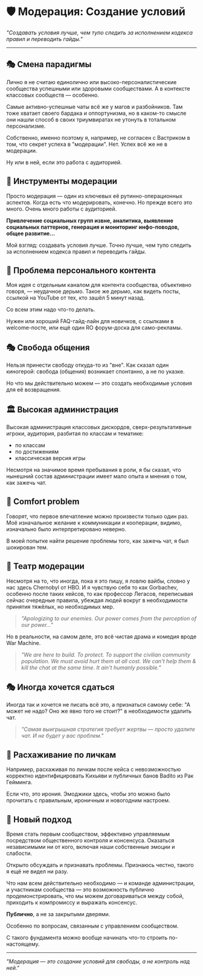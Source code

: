 # 🛡️ Модерация: Создание условий

*"Создавать условия лучше, чем тупо следить за исполнением кодекса правил и переводить гайды."*

---

## 🎭 Смена парадигмы

Лично я не считаю единолично или высоко-персоналистические сообщества успешными или здоровыми сообществами. А в контексте классовых сообществ — особенно.

Самые активно-успешные чаты всё же у магов и разбойников. Там тоже хватает своего бардака и оппортунизма, но в каком-то смысле они нашли способ в своих триумвиратах не утонуть в тотальном персонализме.

Собственно, именно поэтому я, например, не согласен с Вастриком в том, что секрет успеха в "модерации". Нет. Успех всё же не в модерации.

Ну или в ней, если это работа с аудиторией.

## 🔧 Инструменты модерации

Просто модерация — один из ключевых её рутинно-операционных аспектов. Когда есть что модерировать, конечно. Но прежде всего это много. Очень много работы с аудиторией.

**Привлечение социальных групп извне, аналитика, выявление социальных паттернов, генерация и мониторинг инфо-поводов, общее развитие...**

Мой взгляд: создавать условия лучше. Точно лучше, чем тупо следить за исполнением кодекса правил и переводить гайды.

## 🎪 Проблема персонального контента

Моя идея с отдельным каналом для контента сообщества, объективно говоря, — неудачное дерьмо. Такое же дерьмо, как видеть посты, ссылкой на YouTube от тех, кто зашёл 5 минут назад.

Со всем этим надо что-то делать.

Нужен или хороший FAQ-гайд-лайн для новичков, с ссылками в welcome-посте, или ещё один RO форум-доска для само-рекламы.

## 🎭 Свобода общения

Нельзя принести свободу откуда-то из "вне". Как сказал один киногерой: свобода (общения) возникает спонтанно, а не по указке.

Но что мы действительно можем — это создать необходимые условия для её возвращения.

## 🏛️ Высокая администрация

Высокая администрация классовых дискордов, сверх-результативные игроки, аудитория, разбитая по классам и тематике:

- по классам
- по достижениям  
- классическая версия игры

Несмотря на значимое время пребывания в роли, я бы сказал, что нынешний состав администрации имеет мало опыта и мнения о том, как зажечь чат.

## 🎯 Comfort problem

Говорят, что первое впечатление можно произвести только один раз. Моё изначальное желание к коммуникации и кооперации, видимо, изначально было интерпретировано неверно.

В моей попытке найти решение проблемы того, как зажечь чат, я был шокирован тем.

## 🎪 Театр модерации

Несмотря на то, что иногда, пока я это пишу, я ловлю вайбы, словно у нас здесь Chernobyl от HBO. И я чувствую себя то как Gorbachev, особенно после таких кейсов, то как профессор Легасов, переписывая сейчас очередные правила, убеждая людей вокруг в необходимости принятия тяжёлых, но необходимых мер.

> *"Apologizing to our enemies. Our power comes from the perception of our power..."*

Но в реальности, на самом деле, это всё чистая драма и комедия вроде War Machine.

> *"We are here to build. To protect. To support the civilian community population. We must avoid hurt them at all cost. We can't help them & kill the chat at the same time. It ain't humanly possible."*

## 🎭 Иногда хочется сдаться

Иногда так и хочется не писать всё это, а признаться самому себе: "А может не надо? Оно же явно того не стоит?" в необходимости удалить чат.

> *"Самая выигрышная стратегия требует жертвы — просто удалите чат. И не будет у вас проблем."*

## 🎪 Расхаживание по личкам

Например, расхаживая по личкам после кейса с невозможностью корректно идентифицировать Кихьяви и публичных банов Badito из Рак Гейминга.

Если что, это ирония. Эмоджики здесь, чтобы это можно было прочитать с правильным, ироничным и новогодним настроем.

## 🎯 Новый подход

Время стать первым сообществом, эффективно управляемым посредством общественного контроля и консенсуса. Оказаться независимыми ни от кого, включая наши собственные эмоции и слабости.

Открыто обсуждать и признавать проблемы. Признаюсь честно, такого я ещё не видел ни разу.

Что нам всем действительно необходимо — и команде администрации, и участникам сообщества — это возможность публично продемонстрировать, что мы можем договариваться между собой, приходить к компромиссу и выражать консенсус.

**Публично**, а не за закрытыми дверями.

Особенно по вопросам, связанным с управлением сообществом.

С такого фундамента можно вообще начинать что-то строить по-настоящему.

---

*"Модерация — это создание условий для свободы, а не контроль над ней."* 
